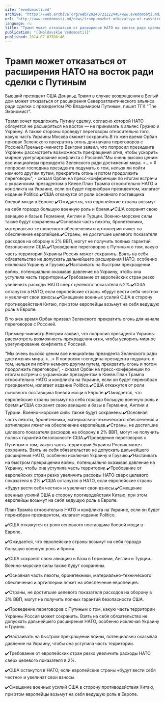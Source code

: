 ```yaml
---
site: "evedomosti.md"
archive: "https://web.archive.org/web/20240721222445/www.evedomosti.md/news/tramp-mozhet-otkazatsya-ot-rasshireniya-nato-na-vostok-radi"
url: "http://www.evedomosti.md/news/tramp-mozhet-otkazatsya-ot-rasshireniya-nato-na-vostok-radi"
language: ru
title: "Трамп может отказаться от расширения НАТО на восток ради сделки с Путиным"
publication: '[[Moldavskie Vedomosti]]'
published: 2024-07-03T08:46
---
```


# Трамп может отказаться от расширения НАТО на восток ради сделки с Путиным

Бывший президент США Дональд Трамп в случае возвращения в Белый дом может отказаться от расширения Североатлантического альянса ради сделки с президентом РФ Владимиром Путиным, пишет ТГК "The Экономист".

Трамп хочет предложить Путину сделку, согласно которой НАТО обязуется не расширяться на восток — не принимать в альянс Грузию и Украину. А также стороны проведут переговоры относительно того, какую часть Украины Москва сможет сохранить.В то жен время Орбан призвал Зеленского прекратить огонь для начала переговоров с Россией.Премьер-министр Венгрии заявил, что попросил президента Украины рассмотреть возможность прекращения огня, чтобы ускорить мирное урегулирование конфликта с Россией."Мы очень высоко ценим все инициативы президента Зеленского ради достижения мира. <…> Я попросил господина президента подумать о том, нельзя ли пойти немного другим путем, прекратить огонь и потом продолжить переговоры", - сказал Орбан на пресс-конференции по итогам встречи с украинским президентом в Киеве.План Трампа относительно НАТО и конфликта на Украине, если он будет переизбран президентом, излагает издание Politico.✔️США откажутся от роли основного поставщика боевой мощи в Европе.✔️Ожидается, что европейские страны возьмут на себя гораздо большую военную роль и бремя.✔️США сохранят свою авиацию и базы в Германии, Англии и Турции. Военно-морские силы также будут сохранены.✔️Основная часть пехоты, бронетехники, материально-технического обеспечения и артиллерии ляжет на обеспечение европейцев.✔️Страны, не достигшие целевого показателя расходов на оборону в 2% ВВП, могут не получить полных гарантий безопасности США.✔️Проведение переговоров с Путиным о том, какую часть территории Украины Россия может сохранить. Взять на себя обязательство не допускать дальнейшего расширения НАТО, особенно исключая Украину и Грузию.✔️Настаивать на быстром прекращении войны, потенциально оказывая давление на Украину, чтобы она уступила часть территории.✔️Требование от европейских стран резко увеличить расходы НАТО сверх целевого показателя в 2%.✔️США останутся в НАТО, если европейские страны «будут вести себя честно» и увеличат свои взносы.✔️Смещение военных усилий США в сторону противодействия Китаю, при этом европейцы возьмут на себя ведущую роль в Европе.

В то жен время Орбан призвал Зеленского прекратить огонь для начала переговоров с Россией.

Премьер-министр Венгрии заявил, что попросил президента Украины рассмотреть возможность прекращения огня, чтобы ускорить мирное урегулирование конфликта с Россией.

"Мы очень высоко ценим все инициативы президента Зеленского ради достижения мира. <…> Я попросил господина президента подумать о том, нельзя ли пойти немного другим путем, прекратить огонь и потом продолжить переговоры", - сказал Орбан на пресс-конференции по итогам встречи с украинским президентом в Киеве.План Трампа относительно НАТО и конфликта на Украине, если он будет переизбран президентом, излагает издание Politico.✔️США откажутся от роли основного поставщика боевой мощи в Европе.✔️Ожидается, что европейские страны возьмут на себя гораздо большую военную роль и бремя.✔️США сохранят свою авиацию и базы в Германии, Англии и Турции. Военно-морские силы также будут сохранены.✔️Основная часть пехоты, бронетехники, материально-технического обеспечения и артиллерии ляжет на обеспечение европейцев.✔️Страны, не достигшие целевого показателя расходов на оборону в 2% ВВП, могут не получить полных гарантий безопасности США.✔️Проведение переговоров с Путиным о том, какую часть территории Украины Россия может сохранить. Взять на себя обязательство не допускать дальнейшего расширения НАТО, особенно исключая Украину и Грузию.✔️Настаивать на быстром прекращении войны, потенциально оказывая давление на Украину, чтобы она уступила часть территории.✔️Требование от европейских стран резко увеличить расходы НАТО сверх целевого показателя в 2%.✔️США останутся в НАТО, если европейские страны «будут вести себя честно» и увеличат свои взносы.✔️Смещение военных усилий США в сторону противодействия Китаю, при этом европейцы возьмут на себя ведущую роль в Европе.

План Трампа относительно НАТО и конфликта на Украине, если он будет переизбран президентом, излагает издание Politico.

✔️США откажутся от роли основного поставщика боевой мощи в Европе.

✔️Ожидается, что европейские страны возьмут на себя гораздо большую военную роль и бремя.

✔️США сохранят свою авиацию и базы в Германии, Англии и Турции. Военно-морские силы также будут сохранены.

✔️Основная часть пехоты, бронетехники, материально-технического обеспечения и артиллерии ляжет на обеспечение европейцев.

✔️Страны, не достигшие целевого показателя расходов на оборону в 2% ВВП, могут не получить полных гарантий безопасности США.

✔️Проведение переговоров с Путиным о том, какую часть территории Украины Россия может сохранить. Взять на себя обязательство не допускать дальнейшего расширения НАТО, особенно исключая Украину и Грузию.

✔️Настаивать на быстром прекращении войны, потенциально оказывая давление на Украину, чтобы она уступила часть территории.

✔️Требование от европейских стран резко увеличить расходы НАТО сверх целевого показателя в 2%.

✔️США останутся в НАТО, если европейские страны «будут вести себя честно» и увеличат свои взносы.

✔️Смещение военных усилий США в сторону противодействия Китаю, при этом европейцы возьмут на себя ведущую роль в Европе.
